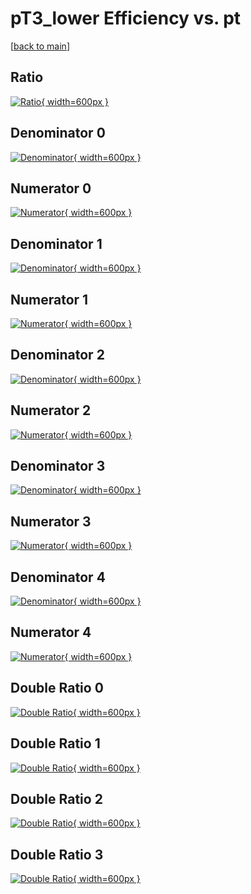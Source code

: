 # pT3_lower Efficiency vs. pt

[[back to main](./)]



## Ratio

[![Ratio](../mtv/var/pT3_lower_base_11_1_eff_pt.png){ width=600px }](../mtv/var/pT3_lower_base_11_1_eff_pt.pdf)

## Denominator 0

[![Denominator](../mtv/den/pT3_lower_base_11_1_eff_pt_den0.png){ width=600px }](../mtv/den/pT3_lower_base_11_1_eff_pt_den0.pdf)

## Numerator 0

[![Numerator](../mtv/num/pT3_lower_base_11_1_eff_pt_num0.png){ width=600px }](../mtv/num/pT3_lower_base_11_1_eff_pt_num0.pdf)

## Denominator 1

[![Denominator](../mtv/den/pT3_lower_base_11_1_eff_pt_den1.png){ width=600px }](../mtv/den/pT3_lower_base_11_1_eff_pt_den1.pdf)

## Numerator 1

[![Numerator](../mtv/num/pT3_lower_base_11_1_eff_pt_num1.png){ width=600px }](../mtv/num/pT3_lower_base_11_1_eff_pt_num1.pdf)

## Denominator 2

[![Denominator](../mtv/den/pT3_lower_base_11_1_eff_pt_den2.png){ width=600px }](../mtv/den/pT3_lower_base_11_1_eff_pt_den2.pdf)

## Numerator 2

[![Numerator](../mtv/num/pT3_lower_base_11_1_eff_pt_num2.png){ width=600px }](../mtv/num/pT3_lower_base_11_1_eff_pt_num2.pdf)

## Denominator 3

[![Denominator](../mtv/den/pT3_lower_base_11_1_eff_pt_den3.png){ width=600px }](../mtv/den/pT3_lower_base_11_1_eff_pt_den3.pdf)

## Numerator 3

[![Numerator](../mtv/num/pT3_lower_base_11_1_eff_pt_num3.png){ width=600px }](../mtv/num/pT3_lower_base_11_1_eff_pt_num3.pdf)

## Denominator 4

[![Denominator](../mtv/den/pT3_lower_base_11_1_eff_pt_den4.png){ width=600px }](../mtv/den/pT3_lower_base_11_1_eff_pt_den4.pdf)

## Numerator 4

[![Numerator](../mtv/num/pT3_lower_base_11_1_eff_pt_num4.png){ width=600px }](../mtv/num/pT3_lower_base_11_1_eff_pt_num4.pdf)

## Double Ratio 0

[![Double Ratio](../mtv/ratio/pT3_lower_base_11_1_eff_pt_ratio0.png){ width=600px }](../mtv/ratio/pT3_lower_base_11_1_eff_pt_ratio0.pdf)

## Double Ratio 1

[![Double Ratio](../mtv/ratio/pT3_lower_base_11_1_eff_pt_ratio1.png){ width=600px }](../mtv/ratio/pT3_lower_base_11_1_eff_pt_ratio1.pdf)

## Double Ratio 2

[![Double Ratio](../mtv/ratio/pT3_lower_base_11_1_eff_pt_ratio2.png){ width=600px }](../mtv/ratio/pT3_lower_base_11_1_eff_pt_ratio2.pdf)

## Double Ratio 3

[![Double Ratio](../mtv/ratio/pT3_lower_base_11_1_eff_pt_ratio3.png){ width=600px }](../mtv/ratio/pT3_lower_base_11_1_eff_pt_ratio3.pdf)

